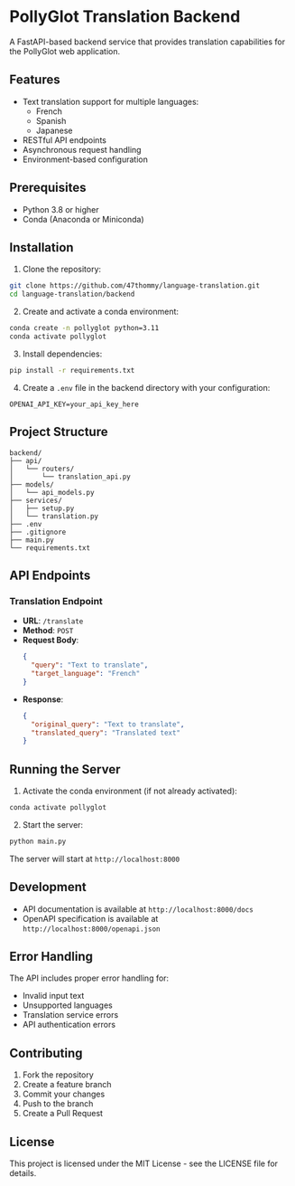 # PollyGlot Translation Backend

A FastAPI-based backend service that provides translation capabilities for the PollyGlot web application.

## Features

- Text translation support for multiple languages:
  - French
  - Spanish
  - Japanese
- RESTful API endpoints
- Asynchronous request handling
- Environment-based configuration

## Prerequisites

- Python 3.8 or higher
- Conda (Anaconda or Miniconda)

## Installation

1. Clone the repository:
```bash
git clone https://github.com/47thommy/language-translation.git
cd language-translation/backend
```

2. Create and activate a conda environment:
```bash
conda create -n pollyglot python=3.11
conda activate pollyglot
```

3. Install dependencies:
```bash
pip install -r requirements.txt
```

4. Create a `.env` file in the backend directory with your configuration:
```env
OPENAI_API_KEY=your_api_key_here
```

## Project Structure

```
backend/
├── api/
│   └── routers/
│       └── translation_api.py
├── models/
│   └── api_models.py
├── services/
│   ├── setup.py
│   └── translation.py
├── .env
├── .gitignore
├── main.py
└── requirements.txt
```

## API Endpoints

### Translation Endpoint

- **URL**: `/translate`
- **Method**: `POST`
- **Request Body**:
  ```json
  {
    "query": "Text to translate",
    "target_language": "French"
  }
  ```
- **Response**:
  ```json
  {
    "original_query": "Text to translate",
    "translated_query": "Translated text"
  }
  ```

## Running the Server

1. Activate the conda environment (if not already activated):
```bash
conda activate pollyglot
```

2. Start the server:
```bash
python main.py
```

The server will start at `http://localhost:8000`

## Development

- API documentation is available at `http://localhost:8000/docs`
- OpenAPI specification is available at `http://localhost:8000/openapi.json`

## Error Handling

The API includes proper error handling for:
- Invalid input text
- Unsupported languages
- Translation service errors
- API authentication errors

## Contributing

1. Fork the repository
2. Create a feature branch
3. Commit your changes
4. Push to the branch
5. Create a Pull Request

## License

This project is licensed under the MIT License - see the LICENSE file for details. 